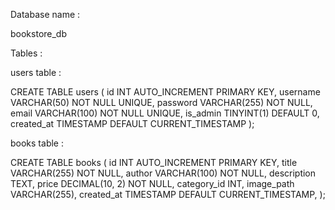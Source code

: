 Database name :

bookstore_db

Tables :

users table :

CREATE TABLE users (
id INT AUTO_INCREMENT PRIMARY KEY,
username VARCHAR(50) NOT NULL UNIQUE,
password VARCHAR(255) NOT NULL,
email VARCHAR(100) NOT NULL UNIQUE,
is_admin TINYINT(1) DEFAULT 0,
created_at TIMESTAMP DEFAULT CURRENT_TIMESTAMP
);

books table :

CREATE TABLE books (
id INT AUTO_INCREMENT PRIMARY KEY,
title VARCHAR(255) NOT NULL,
author VARCHAR(100) NOT NULL,
description TEXT,
price DECIMAL(10, 2) NOT NULL,
category_id INT,
image_path VARCHAR(255),
created_at TIMESTAMP DEFAULT CURRENT_TIMESTAMP,
);

